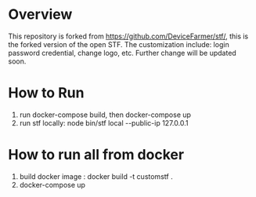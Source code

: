 # Overview
This repository is forked from https://github.com/DeviceFarmer/stf/, this is the forked version of the open STF. The customization include: login password credential, change logo, etc. Further change will be updated soon.

# How to Run
1. run docker-compose build, then docker-compose up
2. run stf locally: node bin/stf local --public-ip 127.0.0.1

# How to run all from docker
1. build docker image : docker build -t customstf .
2. docker-compose up